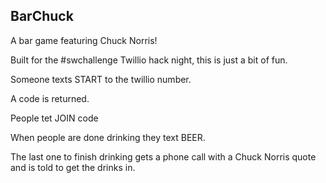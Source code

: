 ## BarChuck

A bar game featuring Chuck Norris!

Built for the #swchallenge Twillio hack night, this is just a bit of fun.

Someone texts START to the twillio number.

A code is returned.

People tet JOIN code

When people are done drinking they text BEER.

The last one to finish drinking gets a phone call with a Chuck Norris quote and is told to get the drinks in.
